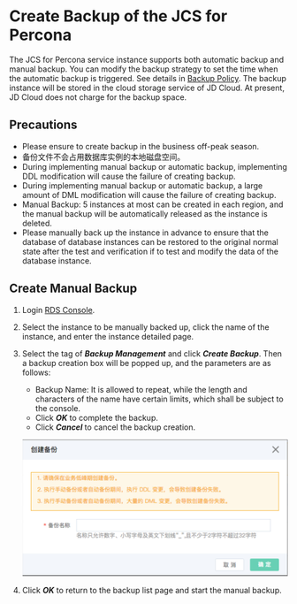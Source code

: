 # Create Backup of the JCS for Percona
The JCS for Percona service instance supports both automatic backup and manual backup. You can modify the backup strategy to set the time when the automatic backup is triggered. See details in [Backup Policy](../Backup-Policy/MariaDB-Backup-Policy.md).
The backup instance will be stored in the cloud storage service of JD Cloud. At present, JD Cloud does not charge for the backup space.

## Precautions
* Please ensure to create backup in the business off-peak season.
* 备份文件不会占用数据库实例的本地磁盘空间。
* During implementing manual backup or automatic backup, implementing DDL modification will cause the failure of creating backup.
* During implementing manual backup or automatic backup, a large amount of DML modification will cause the failure of creating backup.
* Manual Backup: 5 instances at most can be created in each region, and the manual backup will be automatically released as the instance is deleted.
* Please manually back up the instance in advance to ensure that the database of database instances can be restored to the original normal state after the test and verification if to test and modify the data of the database instance.

## Create Manual Backup
1. Login [RDS Console](https://rds-console.jdcloud.com/database).
2. Select the instance to be manually backed up, click the name of the instance, and enter the instance detailed page.
3. Select the tag of ***Backup Management*** and click ***Create Backup***. Then a backup creation box will be popped up, and the parameters are as follows:
    * Backup Name: It is allowed to repeat, while the length and characters of the name have certain limits, which shall be subject to the console.
    * Click ***OK*** to complete the backup.
    * Click ***Cancel*** to cancel the backup creation.

    ![创建备份](../../../../../../image/RDS/Create-Backup.png)

4. Click ***OK*** to return to the backup list page and start the manual backup.
